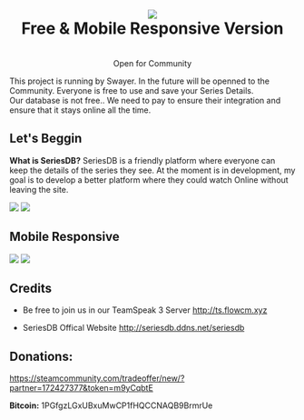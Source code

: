 <h1 align="center">
  <img  src="https://i.imgur.com/jMehGPF.png" />
  <br/>
  Free & Mobile Responsive Version
</h1>

<p align="center"><br>Open for Community</br>

This project is running by Swayer. In the future will be openned to the Community. Everyone is free to use and save your Series Details.   
Our database is not free.. We need to pay to ensure their integration and ensure that it stays online all the time.
</p>

## Let's Beggin

**What is SeriesDB?** SeriesDB is a friendly platform where everyone can keep the details of the series they see. At the moment is in development, my goal is to develop a better platform where they could watch Online without leaving the site.

<img  src="https://i.imgur.com/MSkIBIo.png" />
<img  src="https://i.imgur.com/tz64sM8.png" />

## Mobile Responsive

<img  src="https://i.imgur.com/cWhhrx3.png" /> <img  src="https://i.imgur.com/m9qPZrx.png" />

## Credits

- Be free to join us in our TeamSpeak 3 Server
http://ts.flowcm.xyz

- SeriesDB Offical Website
http://seriesdb.ddns.net/seriesdb

## Donations: 
https://steamcommunity.com/tradeoffer/new/?partner=172427377&token=m9yCqbtE

**Bitcoin:** 1PGfgzLGxUBxuMwCP1fHQCCNAQB9BrmrUe

